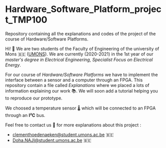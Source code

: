 # Hardware_Software_Platform_project_TMP100
Repository containing all the explanations and codes of the project of the course of Hardware/Software Platforms. 

Hi! 👋
We are two students of the Faculty of Engineering of the university of Mons 🇧🇪 ([UMONS](https://web.umons.ac.be/en/)). We are currently (2020-2021) in the 1st year of our  *master's degree in Electrical Engineering, Specialist Focus on Electrical Energy*. 



For our course of *Hardware/Software Platforms* we have to implement the interface between a sensor and a computer through an FPGA. This repository contain a file called *Explanations* where we placed a lots of information explaining our work 📚. We will soon add a tutorial helping you to reproduce our prototype. 

We choosed a temperature sensor 🌡️ which will be connected to an FPGA through an **I²C** bus. 

Feel free to contact us 📧 for more explanations about this project :
*  clementhoedenaeken@student.umons.ac.be  🇧🇪
*  Doha.NAJI@student.umons.ac.be 🇧🇪
